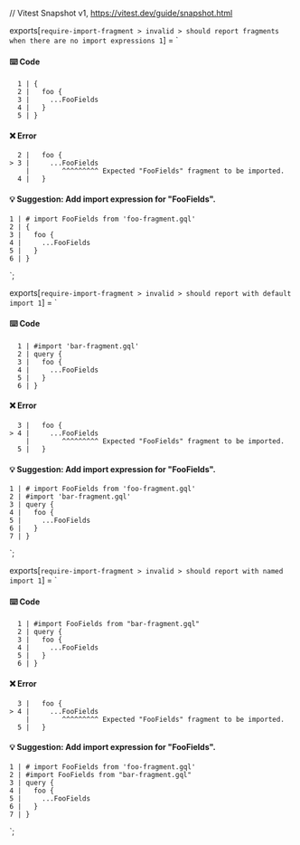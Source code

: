 // Vitest Snapshot v1, https://vitest.dev/guide/snapshot.html

exports[`require-import-fragment > invalid > should report fragments when there are no import expressions 1`] = `
#### ⌨️ Code

      1 | {
      2 |   foo {
      3 |     ...FooFields
      4 |   }
      5 | }

#### ❌ Error

      2 |   foo {
    > 3 |     ...FooFields
        |        ^^^^^^^^^ Expected "FooFields" fragment to be imported.
      4 |   }

#### 💡 Suggestion: Add import expression for "FooFields".

    1 | # import FooFields from 'foo-fragment.gql'
    2 | {
    3 |   foo {
    4 |     ...FooFields
    5 |   }
    6 | }
`;

exports[`require-import-fragment > invalid > should report with default import 1`] = `
#### ⌨️ Code

      1 | #import 'bar-fragment.gql'
      2 | query {
      3 |   foo {
      4 |     ...FooFields
      5 |   }
      6 | }

#### ❌ Error

      3 |   foo {
    > 4 |     ...FooFields
        |        ^^^^^^^^^ Expected "FooFields" fragment to be imported.
      5 |   }

#### 💡 Suggestion: Add import expression for "FooFields".

    1 | # import FooFields from 'foo-fragment.gql'
    2 | #import 'bar-fragment.gql'
    3 | query {
    4 |   foo {
    5 |     ...FooFields
    6 |   }
    7 | }
`;

exports[`require-import-fragment > invalid > should report with named import 1`] = `
#### ⌨️ Code

      1 | #import FooFields from "bar-fragment.gql"
      2 | query {
      3 |   foo {
      4 |     ...FooFields
      5 |   }
      6 | }

#### ❌ Error

      3 |   foo {
    > 4 |     ...FooFields
        |        ^^^^^^^^^ Expected "FooFields" fragment to be imported.
      5 |   }

#### 💡 Suggestion: Add import expression for "FooFields".

    1 | # import FooFields from 'foo-fragment.gql'
    2 | #import FooFields from "bar-fragment.gql"
    3 | query {
    4 |   foo {
    5 |     ...FooFields
    6 |   }
    7 | }
`;

